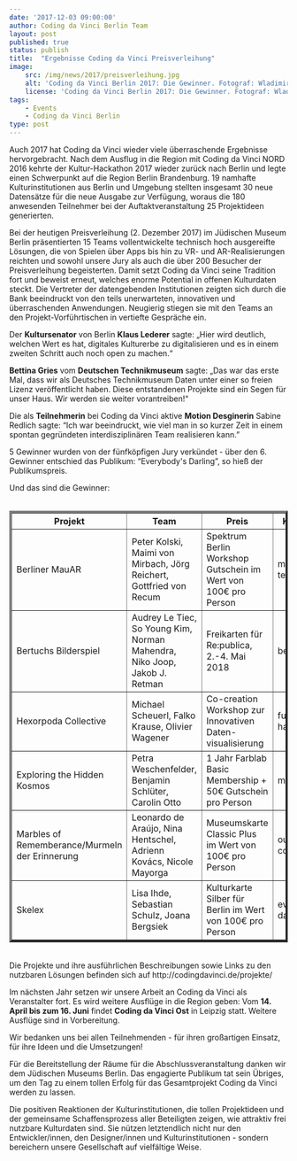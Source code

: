 ```yaml
---
date: '2017-12-03 09:00:00'
author: Coding da Vinci Berlin Team
layout: post
published: true
status: publish
title:  "Ergebnisse Coding da Vinci Preisverleihung"
image:
    src: /img/news/2017/preisverleihung.jpg
    alt: 'Coding da Vinci Berlin 2017: Die Gewinner. Fotograf: Wladimir Raizberg CC-BY 4.0'
    license: 'Coding da Vinci Berlin 2017: Die Gewinner. Fotograf: Wladimir Raizberg CC-BY 4.0'
tags:
    - Events
    - Coding da Vinci Berlin
type: post
---
```

Auch 2017 hat Coding da Vinci wieder viele überraschende Ergebnisse hervorgebracht. Nach dem Ausflug in die Region mit Coding da Vinci NORD 2016 kehrte der Kultur-Hackathon 2017 wieder zurück nach Berlin und legte einen Schwerpunkt auf die Region Berlin Brandenburg. 19 namhafte Kulturinstitutionen aus Berlin und Umgebung stellten insgesamt 30 neue Datensätze für die neue Ausgabe zur Verfügung, woraus die 180 anwesenden Teilnehmer bei der Auftaktveranstaltung 25 Projektideen generierten.  

Bei der heutigen Preisverleihung (2. Dezember 2017) im Jüdischen Museum Berlin präsentierten 15 Teams vollentwickelte technisch hoch ausgereifte Lösungen, die von Spielen über Apps bis hin zu VR- und AR-Realisierungen reichten und sowohl unsere Jury als auch die über 200 Besucher der Preisverleihung begeisterten. Damit setzt Coding da Vinci seine Tradition fort und beweist erneut, welches enorme Potential in offenen Kulturdaten steckt. Die Vertreter der datengebenden Institutionen zeigten sich durch die Bank beeindruckt von den teils unerwarteten, innovativen und überraschenden Anwendungen. Neugierig stiegen sie mit den Teams an den Projekt-Vorführtischen in vertiefte Gespräche ein.  

Der **Kultursenator** von Berlin **Klaus Lederer** sagte: „Hier wird deutlich, welchen Wert es hat, digitales Kulturerbe zu digitalisieren und es in einem zweiten Schritt auch noch open zu machen.“  

**Bettina Gries** vom **Deutschen Technikmuseum** sagte: „Das war das erste Mal, dass wir als Deutsches Technikmuseum Daten unter einer so freien Lizenz veröffentlicht haben. Diese entstandenen Projekte sind ein Segen für unser Haus. Wir werden sie weiter vorantreiben!“  

Die als **Teilnehmerin** bei Coding da Vinci aktive **Motion Desginerin** Sabine Redlich sagte: “Ich war beeindruckt, wie viel man in so kurzer Zeit in einem spontan gegründeten interdisziplinären Team realisieren kann.”  

5 Gewinner wurden von der fünfköpfigen Jury verkündet - über den 6. Gewinner entschied das Publikum: “Everybody's Darling”, so hieß der Publikumspreis.  

Und das sind die Gewinner:  
<br/>
<table border="4">
   <tbody><tr>
        <th>Projekt</th>
        <th>Team</th>
        <th>Preis</th>
        <th>Kategorie</th>
   </tr>
   <tr>
      <td>Berliner MauAR</td>
      <td>Peter Kolski, Maimi von Mirbach, Jörg Reichert, Gottfried von Recum</td>
      <td>Spektrum Berlin Workshop Gutschein im Wert von 100€ pro Person</td>
      <td>most technical</td>
   </tr>
   <tr>
      <td>Bertuchs Bilderspiel</td>
      <td>Audrey Le Tiec, So Young Kim, Norman Mahendra, Niko Joop, Jakob J. Retman</td>
      <td>Freikarten für Re:publica, 2.-4. Mai 2018</td>
      <td>best design</td>
   </tr>
   <tr>
      <td>Hexorpoda Collective</td>
      <td>Michael Scheuerl, Falko Krause, Olivier Wagener</td>
      <td>Co-creation Workshop zur Innovativen Daten-visualisierung</td>
      <td>funniest hack</td>
   </tr>
   <tr>
      <td>Exploring the Hidden Kosmos</td>
      <td>Petra Weschenfelder, Benjamin Schlüter, Carolin Otto</td>
      <td>1 Jahr Farblab Basic Membership + 50€ Gutschein pro Person</td>
      <td>most useful</td>
   </tr>
   <tr>
      <td>Marbles of Rememberance/Murmeln der Erinnerung</td>
      <td>Leonardo de Araújo, Nina Hentschel, Adrienn Kovács, Nicole Mayorga</td>
      <td>Museumskarte Classic Plus im Wert von 100€ pro Person</td>
      <td>out of competition</td>
   </tr>
   <tr>
      <td>Skelex</td>
      <td>Lisa Ihde, Sebastian Schulz, Joana Bergsiek</td>
      <td>Kulturkarte Silber für Berlin im Wert von 100€ pro Person</td>
      <td>everybody's darling</td>
   </tr>
   
</tbody></table>  
<br/>
Die Projekte und ihre ausführlichen Beschreibungen sowie Links zu den nutzbaren Lösungen befinden sich auf http://codingdavinci.de/projekte/   

Im nächsten Jahr setzen wir unsere Arbeit an Coding da Vinci als Veranstalter fort. Es wird weitere Ausflüge in die Region geben: Vom **14. April bis zum 16. Juni** findet **Coding da Vinci Ost** in Leipzig statt. Weitere Ausflüge sind in Vorbereitung.

Wir bedanken uns bei allen Teilnehmenden - für ihren großartigen Einsatz, für ihre Ideen und die Umsetzungen!  

Für die Bereitstellung der Räume für die Abschlussveranstaltung danken wir dem Jüdischen Museums Berlin. Das engagierte Publikum tat sein Übriges, um den Tag zu einem tollen Erfolg für das Gesamtprojekt Coding da Vinci werden zu lassen.  

Die positiven Reaktionen der Kulturinstitutionen, die tollen Projektideen und der gemeinsame Schaffensprozess aller Beteiligten zeigen, wie attraktiv frei nutzbare Kulturdaten sind. Sie nützen letztendlich nicht nur den Entwickler/innen, den Designer/innen und Kulturinstitutionen - sondern bereichern unsere Gesellschaft auf vielfältige Weise.   
